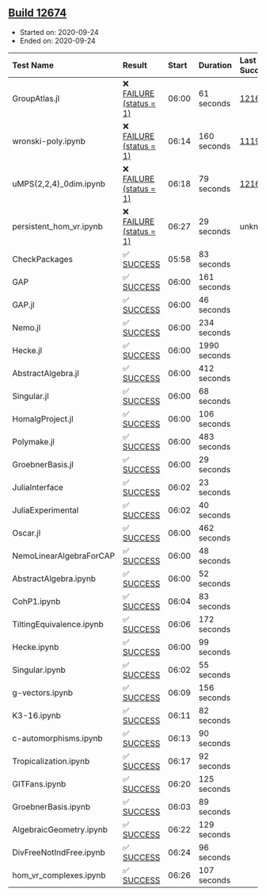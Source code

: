 ## [Build 12674](https://oscarci.mathematik.uni-kl.de/job/oscar/12674/)

* Started on: 2020-09-24
* Ended on: 2020-09-24

| Test Name    | Result | Start | Duration | Last Success | First Failure |
|:-------------|:-------|:------|:---------|:-------------|:--------------|
| GroupAtlas.jl | ❌ [FAILURE (status = 1)](https://oscarci.mathematik.uni-kl.de/job/oscar/12674/artifact/logs/build-12674/GroupAtlas.jl.log) | 06:00 | 61 seconds | [12167](https://oscarci.mathematik.uni-kl.de/job/oscar/12167/) | [12168](https://oscarci.mathematik.uni-kl.de/job/oscar/12168/) |
| wronski-poly.ipynb | ❌ [FAILURE (status = 1)](https://oscarci.mathematik.uni-kl.de/job/oscar/12674/artifact/logs/build-12674/wronski-poly.ipynb.log) | 06:14 | 160 seconds | [11192](https://oscarci.mathematik.uni-kl.de/job/oscar/11192/) | [11193](https://oscarci.mathematik.uni-kl.de/job/oscar/11193/) |
| uMPS(2,2,4)_0dim.ipynb | ❌ [FAILURE (status = 1)](https://oscarci.mathematik.uni-kl.de/job/oscar/12674/artifact/logs/build-12674/uMPS-2-2-4-_0dim.ipynb.log) | 06:18 | 79 seconds | [12167](https://oscarci.mathematik.uni-kl.de/job/oscar/12167/) | [12168](https://oscarci.mathematik.uni-kl.de/job/oscar/12168/) |
| persistent_hom_vr.ipynb | ❌ [FAILURE (status = 1)](https://oscarci.mathematik.uni-kl.de/job/oscar/12674/artifact/logs/build-12674/persistent_hom_vr.ipynb.log) | 06:27 | 29 seconds | unknown | unknown |
| CheckPackages | ✅ [SUCCESS](https://oscarci.mathematik.uni-kl.de/job/oscar/12674/artifact/logs/build-12674/CheckPackages.log) | 05:58 | 83 seconds |  |  |
| GAP | ✅ [SUCCESS](https://oscarci.mathematik.uni-kl.de/job/oscar/12674/artifact/logs/build-12674/GAP.log) | 06:00 | 161 seconds |  |  |
| GAP.jl | ✅ [SUCCESS](https://oscarci.mathematik.uni-kl.de/job/oscar/12674/artifact/logs/build-12674/GAP.jl.log) | 06:00 | 46 seconds |  |  |
| Nemo.jl | ✅ [SUCCESS](https://oscarci.mathematik.uni-kl.de/job/oscar/12674/artifact/logs/build-12674/Nemo.jl.log) | 06:00 | 234 seconds |  |  |
| Hecke.jl | ✅ [SUCCESS](https://oscarci.mathematik.uni-kl.de/job/oscar/12674/artifact/logs/build-12674/Hecke.jl.log) | 06:00 | 1990 seconds |  |  |
| AbstractAlgebra.jl | ✅ [SUCCESS](https://oscarci.mathematik.uni-kl.de/job/oscar/12674/artifact/logs/build-12674/AbstractAlgebra.jl.log) | 06:00 | 412 seconds |  |  |
| Singular.jl | ✅ [SUCCESS](https://oscarci.mathematik.uni-kl.de/job/oscar/12674/artifact/logs/build-12674/Singular.jl.log) | 06:00 | 68 seconds |  |  |
| HomalgProject.jl | ✅ [SUCCESS](https://oscarci.mathematik.uni-kl.de/job/oscar/12674/artifact/logs/build-12674/HomalgProject.jl.log) | 06:00 | 106 seconds |  |  |
| Polymake.jl | ✅ [SUCCESS](https://oscarci.mathematik.uni-kl.de/job/oscar/12674/artifact/logs/build-12674/Polymake.jl.log) | 06:00 | 483 seconds |  |  |
| GroebnerBasis.jl | ✅ [SUCCESS](https://oscarci.mathematik.uni-kl.de/job/oscar/12674/artifact/logs/build-12674/GroebnerBasis.jl.log) | 06:00 | 29 seconds |  |  |
| JuliaInterface | ✅ [SUCCESS](https://oscarci.mathematik.uni-kl.de/job/oscar/12674/artifact/logs/build-12674/JuliaInterface.log) | 06:02 | 23 seconds |  |  |
| JuliaExperimental | ✅ [SUCCESS](https://oscarci.mathematik.uni-kl.de/job/oscar/12674/artifact/logs/build-12674/JuliaExperimental.log) | 06:02 | 40 seconds |  |  |
| Oscar.jl | ✅ [SUCCESS](https://oscarci.mathematik.uni-kl.de/job/oscar/12674/artifact/logs/build-12674/Oscar.jl.log) | 06:00 | 462 seconds |  |  |
| NemoLinearAlgebraForCAP | ✅ [SUCCESS](https://oscarci.mathematik.uni-kl.de/job/oscar/12674/artifact/logs/build-12674/NemoLinearAlgebraForCAP.log) | 06:00 | 48 seconds |  |  |
| AbstractAlgebra.ipynb | ✅ [SUCCESS](https://oscarci.mathematik.uni-kl.de/job/oscar/12674/artifact/logs/build-12674/AbstractAlgebra.ipynb.log) | 06:00 | 52 seconds |  |  |
| CohP1.ipynb | ✅ [SUCCESS](https://oscarci.mathematik.uni-kl.de/job/oscar/12674/artifact/logs/build-12674/CohP1.ipynb.log) | 06:04 | 83 seconds |  |  |
| TiltingEquivalence.ipynb | ✅ [SUCCESS](https://oscarci.mathematik.uni-kl.de/job/oscar/12674/artifact/logs/build-12674/TiltingEquivalence.ipynb.log) | 06:06 | 172 seconds |  |  |
| Hecke.ipynb | ✅ [SUCCESS](https://oscarci.mathematik.uni-kl.de/job/oscar/12674/artifact/logs/build-12674/Hecke.ipynb.log) | 06:00 | 99 seconds |  |  |
| Singular.ipynb | ✅ [SUCCESS](https://oscarci.mathematik.uni-kl.de/job/oscar/12674/artifact/logs/build-12674/Singular.ipynb.log) | 06:02 | 55 seconds |  |  |
| g-vectors.ipynb | ✅ [SUCCESS](https://oscarci.mathematik.uni-kl.de/job/oscar/12674/artifact/logs/build-12674/g-vectors.ipynb.log) | 06:09 | 156 seconds |  |  |
| K3-16.ipynb | ✅ [SUCCESS](https://oscarci.mathematik.uni-kl.de/job/oscar/12674/artifact/logs/build-12674/K3-16.ipynb.log) | 06:11 | 82 seconds |  |  |
| c-automorphisms.ipynb | ✅ [SUCCESS](https://oscarci.mathematik.uni-kl.de/job/oscar/12674/artifact/logs/build-12674/c-automorphisms.ipynb.log) | 06:13 | 90 seconds |  |  |
| Tropicalization.ipynb | ✅ [SUCCESS](https://oscarci.mathematik.uni-kl.de/job/oscar/12674/artifact/logs/build-12674/Tropicalization.ipynb.log) | 06:17 | 92 seconds |  |  |
| GITFans.ipynb | ✅ [SUCCESS](https://oscarci.mathematik.uni-kl.de/job/oscar/12674/artifact/logs/build-12674/GITFans.ipynb.log) | 06:20 | 125 seconds |  |  |
| GroebnerBasis.ipynb | ✅ [SUCCESS](https://oscarci.mathematik.uni-kl.de/job/oscar/12674/artifact/logs/build-12674/GroebnerBasis.ipynb.log) | 06:03 | 89 seconds |  |  |
| AlgebraicGeometry.ipynb | ✅ [SUCCESS](https://oscarci.mathematik.uni-kl.de/job/oscar/12674/artifact/logs/build-12674/AlgebraicGeometry.ipynb.log) | 06:22 | 129 seconds |  |  |
| DivFreeNotIndFree.ipynb | ✅ [SUCCESS](https://oscarci.mathematik.uni-kl.de/job/oscar/12674/artifact/logs/build-12674/DivFreeNotIndFree.ipynb.log) | 06:24 | 96 seconds |  |  |
| hom_vr_complexes.ipynb | ✅ [SUCCESS](https://oscarci.mathematik.uni-kl.de/job/oscar/12674/artifact/logs/build-12674/hom_vr_complexes.ipynb.log) | 06:26 | 107 seconds |  |  |
